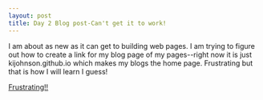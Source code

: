 ```yaml
---
layout: post
title: Day 2 Blog post-Can't get it to work!
---
```


I am about as new as it can get to building web pages. I am trying to figure out how to create a link for my blog page of my pages--right now it is just kijohnson.github.io which makes my blogs the home page. Frustrating but that is how I will learn I guess!

[Frustrating!!](https://thesaurus.plus/img/synonyms/539/frustrating.png)


